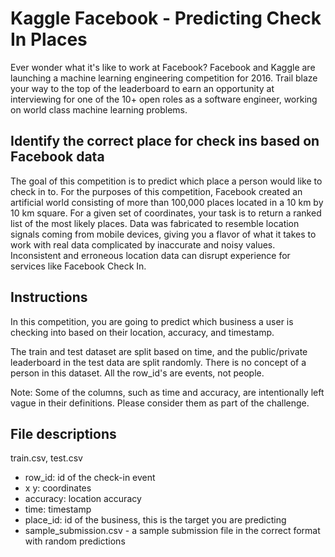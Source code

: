 # Kaggle Facebook - Predicting Check In Places #

Ever wonder what it's like to work at Facebook? Facebook and Kaggle are launching a machine learning engineering competition for 2016. Trail blaze your way to the top of the leaderboard to earn an opportunity at interviewing for one of the 10+ open roles as a software engineer, working on world class machine learning problems.

## Identify the correct place for check ins based on Facebook data ##

The goal of this competition is to predict which place a person would like to check in to. For the purposes of this competition, Facebook created an artificial world consisting of more than 100,000 places located in a 10 km by 10 km square. For a given set of coordinates, your task is to return a ranked list of the most likely places. Data was fabricated to resemble location signals coming from mobile devices, giving you a flavor of what it takes to work with real data complicated by inaccurate and noisy values. Inconsistent and erroneous location data can disrupt experience for services like Facebook Check In.

## Instructions ##

In this competition, you are going to predict which business a user is checking into based on their location, accuracy, and timestamp.

The train and test dataset are split based on time, and the public/private leaderboard in the test data are split randomly. There is no concept of a person in this dataset. All the row_id's are events, not people.

Note: Some of the columns, such as time and accuracy, are intentionally left vague in their definitions. Please consider them as part of the challenge.

## File descriptions ##

train.csv, test.csv
* row_id: id of the check-in event
* x y: coordinates
* accuracy: location accuracy
* time: timestamp
* place_id: id of the business, this is the target you are predicting
* sample_submission.csv - a sample submission file in the correct format with random predictions